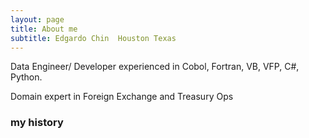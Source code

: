```yaml
---
layout: page
title: About me
subtitle: Edgardo Chin  Houston Texas
---
```

Data Engineer/ Developer experienced in Cobol, Fortran, VB, VFP,  C#,  Python.

Domain expert in Foreign Exchange and Treasury Ops

### my history

